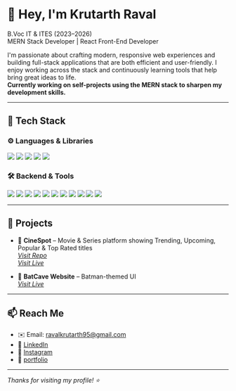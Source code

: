 # 👋 Hey, I'm Krutarth Raval

 B.Voc IT & ITES (2023–2026)  
 MERN Stack Developer | React Front-End Developer  

I'm passionate about crafting modern, responsive web experiences and building full-stack applications that are both efficient and user-friendly. I enjoy working across the stack and continuously learning tools that help bring great ideas to life.  
**Currently working on self-projects using the MERN stack to sharpen my development skills.**

---

## 🚀 Tech Stack

### ⚙️ Languages & Libraries  
<p>
  <img src="https://img.shields.io/badge/JavaScript-F7DF1E?logo=javascript&logoColor=000&style=for-the-badge" />
  <img src="https://img.shields.io/badge/HTML5-E34F26?logo=html5&logoColor=fff&style=for-the-badge" />
  <img src="https://img.shields.io/badge/CSS3-1572B6?logo=css3&logoColor=fff&style=for-the-badge" />
  <img src="https://img.shields.io/badge/React-61DAFB?logo=react&logoColor=000&style=for-the-badge" />
  <img src="https://img.shields.io/badge/Tailwind_CSS-38B2AC?logo=tailwind-css&logoColor=fff&style=for-the-badge" />
</p>

### 🛠️ Backend & Tools  
<p>
  <img src="https://img.shields.io/badge/Node.js-339933?logo=node.js&logoColor=fff&style=for-the-badge" />
  <img src="https://img.shields.io/badge/Express.js-000000?logo=express&logoColor=fff&style=for-the-badge" />
  <img src="https://img.shields.io/badge/MongoDB-47A248?logo=mongodb&logoColor=fff&style=for-the-badge" />
  <img src="https://img.shields.io/badge/REST%20API-000000?logo=fastapi&logoColor=white&style=for-the-badge" />
  <img src="https://img.shields.io/badge/Bun-000000?logo=bun&logoColor=white&style=for-the-badge" />
  <img src="https://img.shields.io/badge/NPM-CB3837?logo=npm&logoColor=fff&style=for-the-badge" />
  <img src="https://img.shields.io/badge/Postman-FF6C37?logo=postman&logoColor=fff&style=for-the-badge" />
  <img src="https://img.shields.io/badge/Git-F05032?logo=git&logoColor=fff&style=for-the-badge" />
  <img src="https://img.shields.io/badge/GitHub-181717?logo=github&logoColor=fff&style=for-the-badge" />
  <img src="https://img.shields.io/badge/VS_Code-007ACC?logo=visual-studio-code&logoColor=fff&style=for-the-badge" />
  <img src="https://img.shields.io/badge/Render-46E3B7?logo=render&logoColor=000&style=for-the-badge" />
</p>

---

## 🔭 Projects
- 🎥 **CineSpot** – Movie & Series platform showing Trending, Upcoming, Popular & Top Rated titles  
  _[Visit Repo](https://github.com/Krutarth-Raval/CineSpot)_  
  _[Visit Live](https://cinemaspot.netlify.app/)_

- 🦇 **BatCave Website** – Batman-themed UI  
  _[Visit Live](https://batmancave.netlify.app/)_

---

## 📫 Reach Me

- ✉️ Email: [ravalkrutarth95@gmail.com](mailto:ravalkrutarth95@gmail.com)  
- 💼 [LinkedIn](https://www.linkedin.com/in/raval-krutarth/)  
- 📸 [Instagram](https://www.instagram.com/raval_krutarth/)
- 📸 [portfolio](https://krutarthravalnetlify.app)

---

_Thanks for visiting my profile! ⭐_
